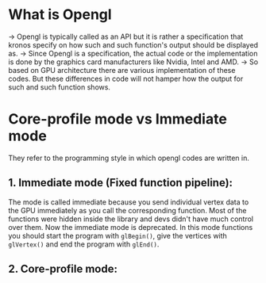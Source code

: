 # What is Opengl 

-> Opengl is typically called as an API but it is rather a specification that kronos specify on how such and such function's output should be displayed as. 
-> Since Opengl is a specification, the actual code or the implementation is done by the graphics card manufacturers like Nvidia, Intel and AMD.
-> So based on GPU architecture there are various implementation of these codes. But these differences in code will not hamper how the output for such and such function shows.

# Core-profile mode vs Immediate mode

They refer to the programming style in which opengl codes are written in. 
## 1. Immediate mode (Fixed function pipeline):

The mode is called immediate because you send individual vertex data to the GPU immediately as you call the corresponding function. Most of the functions were hidden inside the library and devs didn't have much control over them. Now the immediate mode is deprecated. In this mode functions you should start the program with `glBegin()`, give the vertices with `glVertex()` and end the program with `glEnd()`.

## 2. Core-profile mode:


